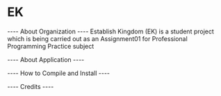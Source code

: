 # EK
---- About Organization ----
Establish Kingdom (EK) is a student project which is being carried out as an Assignment01 for Professional Programming Practice subject

---- About Application ----

---- How to Compile and Install ----

---- Credits ----
